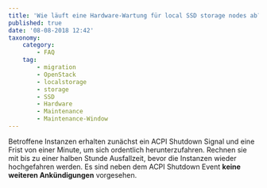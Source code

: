 ```yaml
---
title: 'Wie läuft eine Hardware-Wartung für local SSD storage nodes ab?'
published: true
date: '08-08-2018 12:42'
taxonomy:
    category:
        - FAQ
    tag:
        - migration
        - OpenStack
        - localstorage
        - storage
        - SSD
        - Hardware
        - Maintenance
        - Maintenance-Window
---
```


Betroffene Instanzen erhalten zunächst ein ACPI Shutdown Signal und eine Frist von einer Minute, um sich ordentlich herunterzufahren. Rechnen sie mit bis zu einer halben Stunde Ausfallzeit, bevor die Instanzen wieder hochgefahren werden. Es sind neben dem ACPI Shutdown Event **keine weiteren Ankündigungen** vorgesehen.